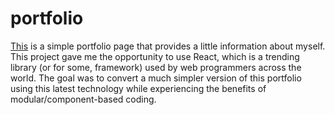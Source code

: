 # portfolio
[This](https://kelsie-portfolio.herokuapp.com/) is a simple portfolio page that provides a little information about myself.  This project gave me the opportunity to use React, which is a trending library (or for some, framework) used by web programmers across the world.  The goal was to convert a much simpler version of this portfolio using this latest technology while experiencing the benefits of modular/component-based coding.

